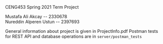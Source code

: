 CENG453 Spring 2021 Term Project

Mustafa Ali Akcay -- 2330678  
Nureddin Alperen Ustun -- 2397693

General information about project is given in ProjectInfo.pdf
Postman tests for REST API and database operations are in `server/postman_tests`